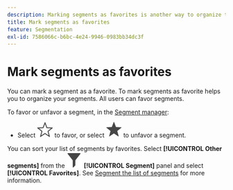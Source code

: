 ```yaml
---
description: Marking segments as favorites is another way to organize them for ease of use.
title: Mark segments as favorites
feature: Segmentation
exl-id: 7586066c-b6bc-4e24-9946-0983bb34dc3f
---
```

# Mark segments as favorites

You can mark a segment as a favorite. To mark segments as favorite helps you to organize your segments. All users can favor segments.

To favor or unfavor a segment, in the [Segment manager](seg-manage.md):

* Select ![StarOutline](/help/assets/icons/StarOutline.svg) to favor, or select ![Star](/help/assets/icons/Star.svg) to unfavor a segment.

You can sort your list of segments by favorites. Select **[!UICONTROL Other segments]** from the ![Segment](/help/assets/icons/Filter.svg) **[!UICONTROL Segment]** panel and select **[!UICONTROL Favorites]**. See [Segment the list of segments](t-seg-filter.md) for more information.

